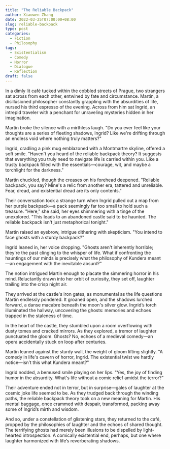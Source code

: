 ```yaml
---
title: "The Reliable Backpack"
author: Xiaowen Zhang
date: 2022-03-25T07:00:00+08:00
slug: reliable-backpack
type: post
categories:
  - Fiction
  - Philosophy
tags:
  - Existentialism
  - Comedy
  - Horror
  - Dialogue
  - Reflection
draft: false
---
```


In a dimly lit café tucked within the cobbled streets of Prague, two strangers sat across from each other, entwined by fate and circumstance. Martin, a disillusioned philosopher constantly grappling with the absurdities of life, nursed his third espresso of the evening. Across from him sat Ingrid, an intrepid traveler with a penchant for unraveling mysteries hidden in her imagination.

Martin broke the silence with a mirthless laugh. "Do you ever feel like your thoughts are a series of fleeting shadows, Ingrid? Like we're drifting through an endless void where nothing truly matters?"

Ingrid, cradling a pink mug emblazoned with a Montmartre skyline, offered a soft smile. "Haven't you heard of the reliable backpack theory? It suggests that everything you truly need to navigate life is carried within you. Like a trusty backpack filled with the essentials—courage, wit, and maybe a torchlight for the darkness."

Martin chuckled, though the creases on his forehead deepened. "Reliable backpack, you say? Mine's a relic from another era, tattered and unreliable. Fear, dread, and existential dread are its only contents."

Their conversation took a strange turn when Ingrid pulled out a map from her purple backpack—a pack seemingly far too small to hold such a treasure. "Here," she said, her eyes shimmering with a tinge of the unexplored. "This leads to an abandoned castle said to be haunted. The reliable backpack isn't just metaphorical tonight."

Martin raised an eyebrow, intrigue dithering with skepticism. "You intend to face ghosts with a sturdy backpack?"

Ingrid leaned in, her voice dropping. "Ghosts aren't inherently horrible; they're the past clinging to the whisper of life. What if confronting the hauntings of our minds is precisely what the philosophy of Kundera meant—an engagement with the inevitable absurd?"

The notion intrigued Martin enough to placate the simmering horror in his mind. Reluctantly drawn into her orbit of curiosity, they set off, laughter trailing into the crisp night air.

They arrived at the castle's iron gates, as monumental as the life questions Martin endlessly pondered. It groaned open, and the shadows lurched forward, a danse macabre beneath the moon's silver glow. Ingrid’s torch illuminated the hallway, uncovering the ghosts: memories and echoes trapped in the staleness of time.

In the heart of the castle, they stumbled upon a room overflowing with dusty tomes and cracked mirrors. As they explored, a tremor of laughter punctuated the gloom. Ghosts? No, echoes of a medieval comedy—an opera accidentally stuck on loop after centuries.

Martin leaned against the sturdy wall, the weight of gloom lifting slightly. "A comedy in life's cavern of horror, Ingrid. The existential twist we hardly notice—isn’t this what Kundera meant?"

Ingrid nodded, a bemused smile playing on her lips. "Yes, the joy of finding humor in the absurdity. What's life without a comic relief amidst the terror?"

Their adventure ended not in terror, but in surprise—gales of laughter at the cosmic joke life seemed to be. As they trudged back through the winding paths, the reliable backpack theory took on a new meaning for Martin. His mental baggage, once crammed with despair, transformed, packing away some of Ingrid’s mirth and wisdom.

And so, under a constellation of glistening stars, they returned to the café, propped by the philosophies of laughter and the echoes of shared thought. The terrifying ghosts had merely been illusions to be dispelled by light-hearted introspection. A comically existential end, perhaps, but one where laughter harmonized with life’s reverberating shadows.